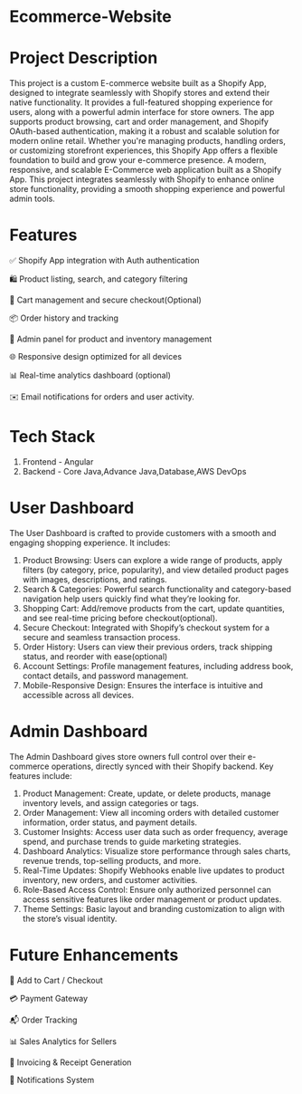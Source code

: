# Ecommerce-Website
# Project Description
This project is a custom E-commerce website built as a Shopify App, designed to integrate seamlessly with Shopify stores and extend their native functionality. It provides a full-featured shopping experience for users, along with a powerful admin interface for store owners. The app supports product browsing, cart and order management, and Shopify OAuth-based authentication, making it a robust and scalable solution for modern online retail.
Whether you're managing products, handling orders, or customizing storefront experiences, this Shopify App offers a flexible foundation to build and grow your e-commerce presence.
A modern, responsive, and scalable E-Commerce web application built as a Shopify App. This project integrates seamlessly with Shopify to enhance online store functionality, providing a smooth shopping experience and powerful admin tools.

# Features
✅ Shopify App integration with Auth authentication

🛍️ Product listing, search, and category filtering

🛒 Cart management and secure checkout(Optional)

📦 Order history and tracking

🔧 Admin panel for product and inventory management

🌐 Responsive design optimized for all devices

📊 Real-time analytics dashboard (optional)

✉️ Email notifications for orders and user activity.

# Tech Stack
1) Frontend - Angular
2) Backend - Core Java,Advance Java,Database,AWS DevOps

# User Dashboard
The User Dashboard is crafted to provide customers with a smooth and engaging shopping experience. It includes:
1) Product Browsing: Users can explore a wide range of products, apply filters (by category, price, popularity), and view detailed product pages with images, descriptions, and ratings.
2) Search & Categories: Powerful search functionality and category-based navigation help users quickly find what they’re looking for.
3) Shopping Cart: Add/remove products from the cart, update quantities, and see real-time pricing before checkout(optional).
4) Secure Checkout: Integrated with Shopify’s checkout system for a secure and seamless transaction process.
5) Order History: Users can view their previous orders, track shipping status, and reorder with ease(optional)
6) Account Settings: Profile management features, including address book, contact details, and password management.
7) Mobile-Responsive Design: Ensures the interface is intuitive and accessible across all devices.

# Admin Dashboard
The Admin Dashboard gives store owners full control over their e-commerce operations, directly synced with their Shopify backend. Key features include:
1) Product Management: Create, update, or delete products, manage inventory levels, and assign categories or tags.
2) Order Management: View all incoming orders with detailed customer information, order status, and payment details.
3) Customer Insights: Access user data such as order frequency, average spend, and purchase trends to guide marketing strategies.
4) Dashboard Analytics: Visualize store performance through sales charts, revenue trends, top-selling products, and more.
5) Real-Time Updates: Shopify Webhooks enable live updates to product inventory, new orders, and customer activities.
6) Role-Based Access Control: Ensure only authorized personnel can access sensitive features like order management or product updates.
7) Theme Settings: Basic layout and branding customization to align with the store’s visual identity.

# Future Enhancements
🛒 Add to Cart / Checkout

💳 Payment Gateway

📬 Order Tracking

📊 Sales Analytics for Sellers

🧾 Invoicing & Receipt Generation

🔔 Notifications System
